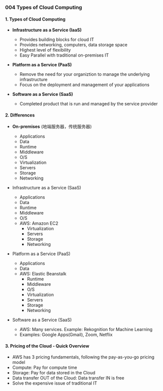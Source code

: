 ### 004 Types of Cloud Computing

#### 1. Types of Cloud Computing
- **Infrastructure as a Service (IaaS)**
  - Provides building blocks for cloud IT
  - Provides networking, computers, data storage space
  - Highest level of flexibility
  - Easy Parallel with traditional on-premises IT
 
- **Platform as a Service (PaaS)**
  - Remove the need for your organiztion to manage the underlying infrastructure
  - Focus on the deployment and management of your applications
 
- **Software as a Service (SaaS)**
  - Completed product that is run and managed by the service provider


#### 2. Differences
- **On-premises** (地端服务器，传统服务器)
  - Applications
  - Data
  - Runtime
  - Middleware
  - O/S
  - Virtualization
  - Servers
  - Storage
  - Networking

- Infrastructure as a Service (SaaS)
  - Applications
  - Data
  - Runtime
  - Middleware
  - O/S
  - AWS: Amazon EC2
    - Virtualization
    - Servers
    - Storage
    - Networking

- Platform as a Service (PaaS)
  - Applications
  - Data
  - AWS: Elastic Beanstalk
    - Runtime
    - Middleware
    - O/S
    - Virtualization
    - Servers
    - Storage
    - Networking
   
- Software as a Service (SaaS)
  - AWS: Many services. Example: Rekognition for Machine Learning
  - Examples: Google Apps(Gmail), Zoom, Netflix

#### 3. Pricing of the Cloud - Quick Overview
- AWS has 3 pricing fundamentals, following the pay-as-you-go pricing model
- Compute: Pay for compute time
- Storage: Pay for data stored in the Cloud
- Data transfer OUT of the Cloud: Data transfer IN is free
- Solve the expensive issue of traditional IT
